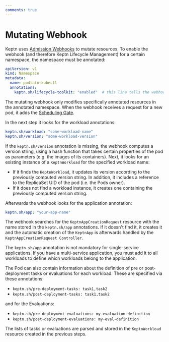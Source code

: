 ```yaml
---
comments: true
---
```


# Mutating Webhook

Keptn uses
[Admission Webhooks](https://kubernetes.io/docs/reference/access-authn-authz/extensible-admission-controllers/#what-are-admission-webhooks)
to mutate resources.
To enable the webhook (and therefore Keptn Lifecycle Management)
for a certain namespace, the namespace must be annotated:

```yaml
apiVersion: v1
kind: Namespace
metadata:
  name: podtato-kubectl
  annotations:
    keptn.sh/lifecycle-toolkit: "enabled"  # this line tells the webhook to handle the namespace
```

The mutating webhook only modifies specifically annotated resources in the annotated namespace.
When the webhook receives a request for a new pod, it adds the
[Scheduling Gate](https://keptn.sh/stable/docs/components/scheduling/#keptn-scheduling-gates).

In the next step it looks for the workload annotations:

```yaml
keptn.sh/workload: "some-workload-name"
keptn.sh/version: "some-workload-version"
```

If the `keptn.sh/version` annotation is missing, the webhook computes a version string,
using a hash function that takes certain properties of the pod as parameters
(e.g. the images of its containers).
Next, it looks for an existing instance of a `KeptnWorkload`
for the specified workload name:

- If it finds the `KeptnWorkload`,
  it updates its version according to the previously computed version string.
  In addition, it includes a reference to the ReplicaSet UID of the pod
  (i.e. the Pods owner).
- If it does not find a workload instance,
  it creates one containing the previously computed version string.

Afterwards the webhook looks for the application annotation:

```yaml
keptn.sh/app: "your-app-name"
```

The webhook searches for the `KeptnAppCreationRequest` resource with the name stored in the `keptn.sh/app`
annotations.
If it doesn't find it, it creates it and the automatic creation of the `KeptnApp` is afterwards
handled by the `KeptnAppCreationRequest Controller`.

The `keptn.sh/app` annotation is not mandatory for single-service applications.
If you have a multi-service application, you must add it to all workloads
to define which workloads belong to the application.

The Pod can also contain information about the definition of pre or
post-deployment tasks or evaluations for each workload.
These are specified via these annotations:

- `keptn.sh/pre-deployment-tasks: task1,task2`
- `keptn.sh/post-deployment-tasks: task1,task2`

and for the Evaluations:

- `keptn.sh/pre-deployment-evaluations: my-evaluation-definition`
- `keptn.sh/post-deployment-evaluations: my-eval-definition`

The lists of tasks or evaluations are parsed and stored in the `KeptnWorkload`
resource created in the previous steps.

